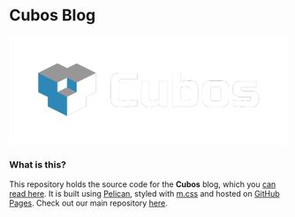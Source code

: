 # **Cubos** Blog

<p align="center">
  <a href="https://cubosengine.org">
    <img src="content/images/logo.png" alt="Cubos Engine logo">
  </a>
</p>

### What is this?

This repository holds the source code for the **Cubos** blog, which you [can read here](https://cubosengine.org). It is built using
[Pelican](https://blog.getpelican.com/), styled with [m.css](https://mcss.mosra.cz/)
and hosted on [GitHub Pages](https://pages.github.com/). Check out our main repository
[here](https://github.com/GameDevTecnico/cubos).
